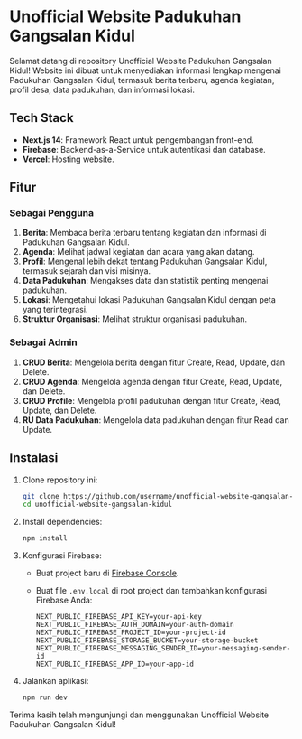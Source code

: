 # Unofficial Website Padukuhan Gangsalan Kidul

Selamat datang di repository Unofficial Website Padukuhan Gangsalan Kidul! Website ini dibuat untuk menyediakan informasi lengkap mengenai Padukuhan Gangsalan Kidul, termasuk berita terbaru, agenda kegiatan, profil desa, data padukuhan, dan informasi lokasi.

## Tech Stack

- **Next.js 14**: Framework React untuk pengembangan front-end.
- **Firebase**: Backend-as-a-Service untuk autentikasi dan database.
- **Vercel**: Hosting website.

## Fitur

### Sebagai Pengguna
1. **Berita**: Membaca berita terbaru tentang kegiatan dan informasi di Padukuhan Gangsalan Kidul.
2. **Agenda**: Melihat jadwal kegiatan dan acara yang akan datang.
3. **Profil**: Mengenal lebih dekat tentang Padukuhan Gangsalan Kidul, termasuk sejarah dan visi misinya.
4. **Data Padukuhan**: Mengakses data dan statistik penting mengenai padukuhan.
5. **Lokasi**: Mengetahui lokasi Padukuhan Gangsalan Kidul dengan peta yang terintegrasi.
6. **Struktur Organisasi**: Melihat struktur organisasi padukuhan.

### Sebagai Admin
1. **CRUD Berita**: Mengelola berita dengan fitur Create, Read, Update, dan Delete.
2. **CRUD Agenda**: Mengelola agenda dengan fitur Create, Read, Update, dan Delete.
3. **CRUD Profile**: Mengelola profil padukuhan dengan fitur Create, Read, Update, dan Delete.
4. **RU Data Padukuhan**: Mengelola data padukuhan dengan fitur Read dan Update.

## Instalasi

1. Clone repository ini:

    ```bash
    git clone https://github.com/username/unofficial-website-gangsalan-kidul.git
    cd unofficial-website-gangsalan-kidul
    ```

2. Install dependencies:

    ```bash
    npm install
    ```

3. Konfigurasi Firebase:

    - Buat project baru di [Firebase Console](https://console.firebase.google.com/).
    - Buat file `.env.local` di root project dan tambahkan konfigurasi Firebase Anda:

        ```env
        NEXT_PUBLIC_FIREBASE_API_KEY=your-api-key
        NEXT_PUBLIC_FIREBASE_AUTH_DOMAIN=your-auth-domain
        NEXT_PUBLIC_FIREBASE_PROJECT_ID=your-project-id
        NEXT_PUBLIC_FIREBASE_STORAGE_BUCKET=your-storage-bucket
        NEXT_PUBLIC_FIREBASE_MESSAGING_SENDER_ID=your-messaging-sender-id
        NEXT_PUBLIC_FIREBASE_APP_ID=your-app-id
        ```

4. Jalankan aplikasi:

    ```bash
    npm run dev
    ```

Terima kasih telah mengunjungi dan menggunakan Unofficial Website Padukuhan Gangsalan Kidul!
